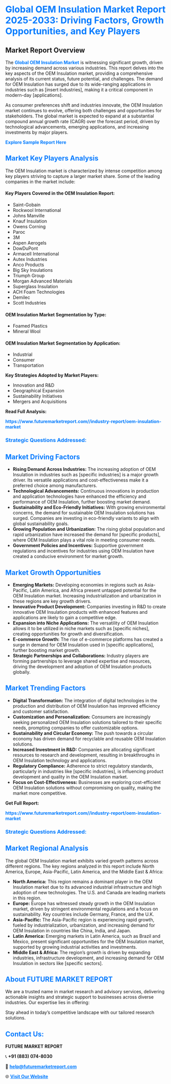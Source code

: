 <h1 style="color: #007BFF;">Global OEM Insulation Market Report 2025-2033: Driving Factors, Growth Opportunities, and Key Players</h1>

<section id="overview">
<h2>Market Report Overview</h2>
<p>The <a href="https://www.futuremarketreport.com//industry-report/oem-insulation-market" style="color: #007BFF; text-decoration: none;"><strong>Global OEM Insulation Market</strong></a> is witnessing significant growth, driven by increasing demand across various industries. This report delves into the key aspects of the OEM Insulation market, providing a comprehensive analysis of its current status, future potential, and challenges. The demand for OEM Insulation has surged due to its wide-ranging applications in industries such as [insert industries], making it a critical component in modern-day [applications].</p>
<p>As consumer preferences shift and industries innovate, the OEM Insulation market continues to evolve, offering both challenges and opportunities for stakeholders. The global market is expected to expand at a substantial compound annual growth rate (CAGR) over the forecast period, driven by technological advancements, emerging applications, and increasing investments by major players.</p>
</section>

<section id="overview">
<p><a href="https://www.futuremarketreport.com//request-sample/reportId=50803" style="color: #007BFF; text-decoration: none;"><strong>Explore Sample Report Here</strong></a></p>
</section>

<section id="key-players">
<h2 style="color: #007BFF;">Market Key Players Analysis</h2>
<p>The OEM Insulation market is characterized by intense competition among key players striving to capture a larger market share. Some of the leading companies in the market include:</p>
<h4>Key Players Covered in the OEM Insulation Report:</h4>
<ul><li>Saint-Gobain</li><li>Rockwool International</li><li>Johns Manville</li><li>Knauf Insulation</li><li>Owens Corning</li><li>Paroc</li><li>3M</li><li>Aspen Aerogels</li><li>DowDuPont</li><li>Armacell International</li><li>Autex Industries</li><li>Anco Products</li><li>Big Sky Insulations</li><li>Triumph Group</li><li>Morgan Advanced Materials</li><li>Superglass Insulation</li><li>ACH Foam Technologies</li><li>Demilec</li><li>Scott Industries</li></ul>
<h4>OEM Insulation Market Segmentation by Type:</h4>
<ul><li>Foamed Plastics</li><li>Mineral Wool</li></ul>

<h4>OEM Insulation Market Segmentation by Application:</h4>
<ul><li>Industrial</li><li>Consumer</li><li>Transportation</li></ul>
<p><strong>Key Strategies Adopted by Market Players:</strong></p>
<ul>
<li>Innovation and R&D</li>
<li>Geographical Expansion</li>
<li>Sustainability Initiatives</li>
<li>Mergers and Acquisitions</li>
</ul>
</section>

<section>
<p><strong>Read Full Analysis: </strong></p><a href="https://www.futuremarketreport.com//industry-report/oem-insulation-market" style="color: #007BFF; text-decoration: none;"><strong>https://www.futuremarketreport.com//industry-report/oem-insulation-market</strong></a>
<h3 style="color: #007BFF;">Strategic Questions Addressed:</h3>
</section>

<section id="driving-factors">
<h2 style="color: #007BFF;">Market Driving Factors</h2>
<ul>
<li><strong>Rising Demand Across Industries:</strong> The increasing adoption of OEM Insulation in industries such as [specific industries] is a major growth driver. Its versatile applications and cost-effectiveness make it a preferred choice among manufacturers.</li>
<li><strong>Technological Advancements:</strong> Continuous innovations in production and application technologies have enhanced the efficiency and performance of OEM Insulation, further boosting market demand.</li>
<li><strong>Sustainability and Eco-Friendly Initiatives:</strong> With growing environmental concerns, the demand for sustainable OEM Insulation solutions has surged. Companies are investing in eco-friendly variants to align with global sustainability goals.</li>
<li><strong>Growing Population and Urbanization:</strong> The rising global population and rapid urbanization have increased the demand for [specific products], where OEM Insulation plays a vital role in meeting consumer needs.</li>
<li><strong>Government Policies and Incentives:</strong> Supportive government regulations and incentives for industries using OEM Insulation have created a conducive environment for market growth.</li>
</ul>
</section>

<section id="growth-opportunities">
<h2 style="color: #007BFF;">Market Growth Opportunities</h2>
<ul>
<li><strong>Emerging Markets:</strong> Developing economies in regions such as Asia-Pacific, Latin America, and Africa present untapped potential for the OEM Insulation market. Increasing industrialization and urbanization in these regions are key growth drivers.</li>
<li><strong>Innovative Product Development:</strong> Companies investing in R&D to create innovative OEM Insulation products with enhanced features and applications are likely to gain a competitive edge.</li>
<li><strong>Expansion into Niche Applications:</strong> The versatility of OEM Insulation allows it to be utilized in niche markets such as [specific niches], creating opportunities for growth and diversification.</li>
<li><strong>E-commerce Growth:</strong> The rise of e-commerce platforms has created a surge in demand for OEM Insulation used in [specific applications], further boosting market growth.</li>
<li><strong>Strategic Partnerships and Collaborations:</strong> Industry players are forming partnerships to leverage shared expertise and resources, driving the development and adoption of OEM Insulation products globally.</li>
</ul>
</section>

<section id="trending-factors">
<h2 style="color: #007BFF;">Market Trending Factors</h2>
<ul>
<li><strong>Digital Transformation:</strong> The integration of digital technologies in the production and distribution of OEM Insulation has improved efficiency and customer satisfaction.</li>
<li><strong>Customization and Personalization:</strong> Consumers are increasingly seeking personalized OEM Insulation solutions tailored to their specific needs, prompting companies to offer customizable options.</li>
<li><strong>Sustainability and Circular Economy:</strong> The push towards a circular economy has driven demand for recyclable and reusable OEM Insulation solutions.</li>
<li><strong>Increased Investment in R&D:</strong> Companies are allocating significant resources to research and development, resulting in breakthroughs in OEM Insulation technology and applications.</li>
<li><strong>Regulatory Compliance:</strong> Adherence to strict regulatory standards, particularly in industries like [specific industries], is influencing product development and quality in the OEM Insulation market.</li>
<li><strong>Focus on Cost-Effectiveness:</strong> Businesses are exploring cost-efficient OEM Insulation solutions without compromising on quality, making the market more competitive.</li>
</ul>
</section>

<section>
<p><strong>Get Full Report: </strong></p><a href="https://www.futuremarketreport.com//industry-report/oem-insulation-market" style="color: #007BFF; text-decoration: none;"><strong>https://www.futuremarketreport.com//industry-report/oem-insulation-market</strong></a>
<h3 style="color: #007BFF;">Strategic Questions Addressed:</h3>
</section>


<section id="regional-analysis">
<h2 style="color: #007BFF;">Market Regional Analysis</h2>
<p>The global OEM Insulation market exhibits varied growth patterns across different regions. The key regions analyzed in this report include North America, Europe, Asia-Pacific, Latin America, and the Middle East & Africa:</p>
<ul>
<li><strong>North America:</strong> This region remains a dominant player in the OEM Insulation market due to its advanced industrial infrastructure and high adoption of new technologies. The U.S. and Canada are leading markets in this region.</li>
<li><strong>Europe:</strong> Europe has witnessed steady growth in the OEM Insulation market, driven by stringent environmental regulations and a focus on sustainability. Key countries include Germany, France, and the U.K.</li>
<li><strong>Asia-Pacific:</strong> The Asia-Pacific region is experiencing rapid growth, fueled by industrialization, urbanization, and increasing demand for OEM Insulation in countries like China, India, and Japan.</li>
<li><strong>Latin America:</strong> Emerging markets in Latin America, such as Brazil and Mexico, present significant opportunities for the OEM Insulation market, supported by growing industrial activities and investments.</li>
<li><strong>Middle East & Africa:</strong> The region’s growth is driven by expanding industries, infrastructure development, and increasing demand for OEM Insulation in sectors like [specific sectors].</li>
</ul>
</section>

<footer>
<h2 style="color: #007BFF;">About FUTURE MARKET REPORT</h2>
<p>We are a trusted name in market research and advisory services, delivering actionable insights and strategic support to businesses across diverse industries. Our expertise lies in offering:</p>

<p>Stay ahead in today’s competitive landscape with our tailored research solutions.</p>

<h2 style="color: #007BFF;">Contact Us:</h2>
<p><strong>FUTURE MARKET REPORT</strong></p>
<p>📞 <strong>+91 (883) 074-8030</strong></p>
<p>📧 <strong><a href="mailto:help@futuremarketreport.com" style="color: #007BFF;">help@futuremarketreport.com</a></strong></p>
<p>🌐 <strong><a href="https://www.futuremarketreport.com/" style="color: #007BFF;">Visit Our Website</a></strong></p>
</footer>